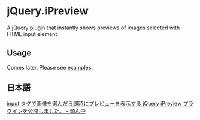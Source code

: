 jQuery.iPreview
===============

A jQuery plugin that instantly shows previews of images selected with HTML input element

Usage
-----

Comes later. Please see [examples](http://static.msng.info/jQuery.iPreview/example/).

日本語
------

[input タグで画像を選んだら即時にプレビューを表示する jQuery iPreview プラグインを公開しました。 - 頭ん中](http://www.msng.info/archives/2013/12/jquery-ipreview.php "input タグで画像を選んだら即時にプレビューを表示する jQuery iPreview プラグインを公開しました。 - 頭ん中")
